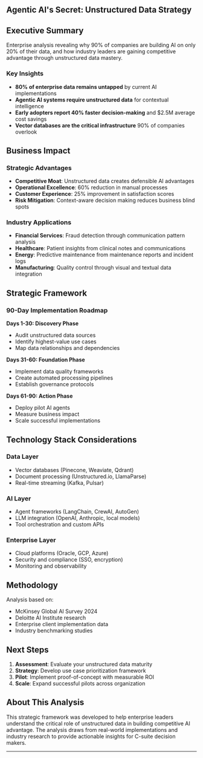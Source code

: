 ## Agentic AI's Secret: Unstructured Data Strategy

## Executive Summary
Enterprise analysis revealing why 90% of companies are building AI on only 20% of their data, and how industry leaders are gaining competitive advantage through unstructured data mastery.

### Key Insights
- **80% of enterprise data remains untapped** by current AI implementations
- **Agentic AI systems require unstructured data** for contextual intelligence
- **Early adopters report 40% faster decision-making** and $2.5M average cost savings
- **Vector databases are the critical infrastructure** 90% of companies overlook

## Business Impact

### Strategic Advantages
- **Competitive Moat**: Unstructured data creates defensible AI advantages
- **Operational Excellence**: 60% reduction in manual processes
- **Customer Experience**: 25% improvement in satisfaction scores
- **Risk Mitigation**: Context-aware decision making reduces business blind spots

### Industry Applications
- **Financial Services**: Fraud detection through communication pattern analysis
- **Healthcare**: Patient insights from clinical notes and communications
- **Energy**: Predictive maintenance from maintenance reports and incident logs
- **Manufacturing**: Quality control through visual and textual data integration

## Strategic Framework

### 90-Day Implementation Roadmap
**Days 1-30: Discovery Phase**
- Audit unstructured data sources
- Identify highest-value use cases
- Map data relationships and dependencies

**Days 31-60: Foundation Phase**
- Implement data quality frameworks
- Create automated processing pipelines
- Establish governance protocols

**Days 61-90: Action Phase**
- Deploy pilot AI agents
- Measure business impact
- Scale successful implementations

## Technology Stack Considerations

### Data Layer
- Vector databases (Pinecone, Weaviate, Qdrant)
- Document processing (Unstructured.io, LlamaParse)
- Real-time streaming (Kafka, Pulsar)

### AI Layer
- Agent frameworks (LangChain, CrewAI, AutoGen)
- LLM integration (OpenAI, Anthropic, local models)
- Tool orchestration and custom APIs

### Enterprise Layer
- Cloud platforms (Oracle, GCP, Azure)
- Security and compliance (SSO, encryption)
- Monitoring and observability

## Methodology
Analysis based on:
- McKinsey Global AI Survey 2024
- Deloitte AI Institute research
- Enterprise client implementation data
- Industry benchmarking studies

## Next Steps
1. **Assessment**: Evaluate your unstructured data maturity
2. **Strategy**: Develop use case prioritization framework
3. **Pilot**: Implement proof-of-concept with measurable ROI
4. **Scale**: Expand successful pilots across organization

## About This Analysis
This strategic framework was developed to help enterprise leaders understand the critical role of unstructured data in building competitive AI advantage. The analysis draws from real-world implementations and industry research to provide actionable insights for C-suite decision makers.


---


